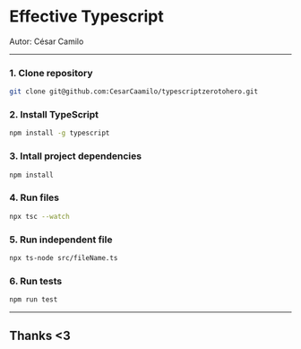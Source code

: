 # Effective Typescript

Autor: César Camilo

---

### 1. Clone repository

```bash
git clone git@github.com:CesarCaamilo/typescriptzerotohero.git
```

### 2. Install TypeScript 

```bash
npm install -g typescript
```

### 3. Intall project dependencies 

```bash
npm install
```

### 4. Run files 

```bash
npx tsc --watch
```

### 5. Run independent file  

```bash
npx ts-node src/fileName.ts
```

### 6.  Run tests

```bash
npm run test
```

---
Thanks <3
---

